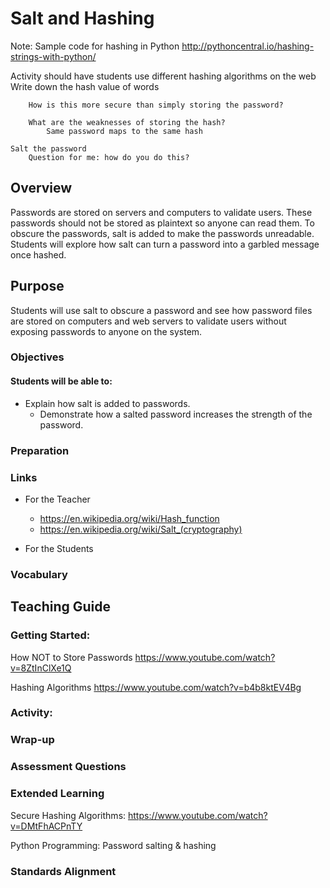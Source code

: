 # Salt and Hashing

Note:
Sample code for hashing in Python
http://pythoncentral.io/hashing-strings-with-python/

Activity should have students use different hashing algorithms on the web
	Write down the hash value of words

		How is this more secure than simply storing the password?

		What are the weaknesses of storing the hash?
			Same password maps to the same hash

	Salt the password
		Question for me: how do you do this?


## Overview
Passwords are stored on servers and computers to validate users.  These passwords should not be stored as plaintext so anyone can read them.  To obscure the passwords, salt is added to make the passwords unreadable.  Students will explore how salt can turn a password into a garbled message once hashed.

## Purpose
Students will use salt to obscure a password and see how password files are stored on computers and web servers to validate users without exposing passwords to anyone on the system.


### Objectives
#### Students will be able to:
- Explain how salt is added to passwords.
	- Demonstrate how a salted password increases the strength of the password.


### Preparation

### Links
- For the Teacher
	- https://en.wikipedia.org/wiki/Hash_function
	- https://en.wikipedia.org/wiki/Salt_(cryptography)

- For the Students

### Vocabulary

## Teaching Guide
### Getting Started:
How NOT to Store Passwords
https://www.youtube.com/watch?v=8ZtInClXe1Q

Hashing Algorithms
https://www.youtube.com/watch?v=b4b8ktEV4Bg


### Activity:


### Wrap-up

### Assessment Questions

### Extended Learning
Secure Hashing Algorithms:
https://www.youtube.com/watch?v=DMtFhACPnTY

Python Programming:
Password salting & hashing

### Standards Alignment
